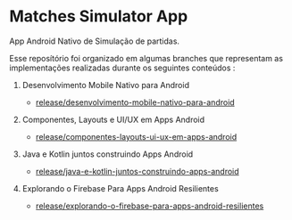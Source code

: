 # Matches Simulator App

App Android Nativo de Simulação de partidas.

Esse reposítório foi organizado em algumas branches que representam as implementações realizadas durante os seguintes conteúdos :

1. Desenvolvimento Mobile Nativo para Android
    - [release/desenvolvimento-mobile-nativo-para-android](https://github.com/carlosheds/matches-simulator-app/tree/release/desenvolvimento-mobile-nativo-para-android)

2. Componentes, Layouts e UI/UX em Apps Android
    - [release/componentes-layouts-ui-ux-em-apps-android](https://github.com/carlosheds/matches-simulator-app/tree/release/componentes-layouts-ui-ux-em-apps-android)

3. Java e Kotlin juntos construindo Apps Android
    - [release/java-e-kotlin-juntos-construindo-apps-android](https://github.com/carlosheds/matches-simulator-app/tree/release/java-e-kotlin-juntos-construindo-apps-android)

4. Explorando o Firebase Para Apps Android Resilientes
    - [release/explorando-o-firebase-para-apps-android-resilientes]([https://github.com/carlosheds/matches-simulator-app/tree/release/java-e-kotlin-juntos-construindo-apps-android](https://github.com/carlosheds/matches-simulator-app/tree/release/explorando-o-firebase-para-apps-android-resilientes))

